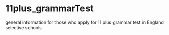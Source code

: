# 11plus_grammarTest
general information for those who apply for 11 plus grammar test in England selective schools
